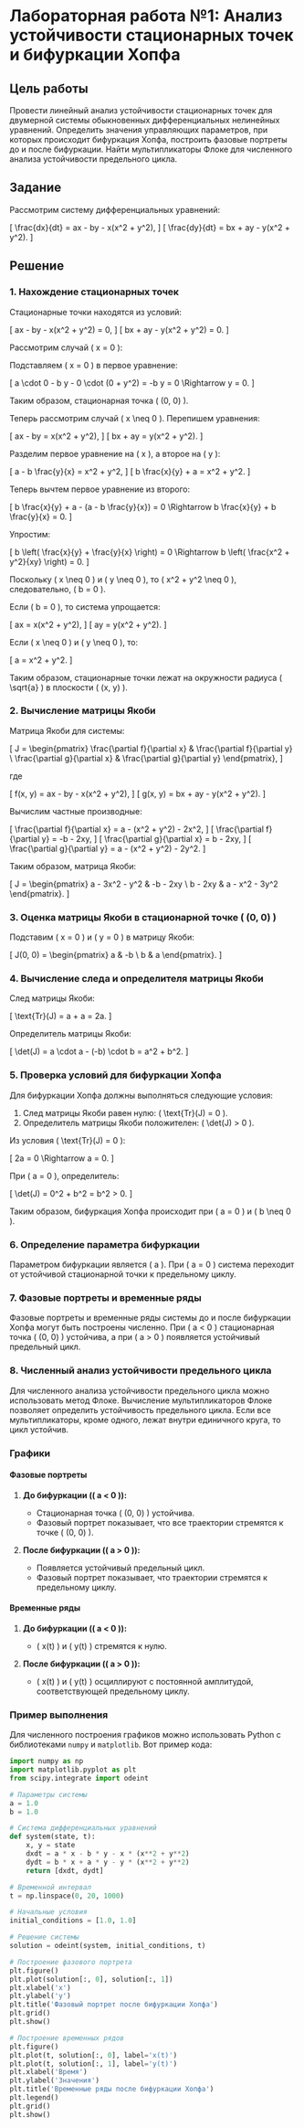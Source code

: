 # Лабораторная работа №1: Анализ устойчивости стационарных точек и бифуркации Хопфа

## Цель работы
Провести линейный анализ устойчивости стационарных точек для двумерной системы обыкновенных дифференциальных нелинейных уравнений. Определить значения управляющих параметров, при которых происходит бифуркация Хопфа, построить фазовые портреты до и после бифуркации. Найти мультипликаторы Флоке для численного анализа устойчивости предельного цикла.

## Задание
Рассмотрим систему дифференциальных уравнений:

\[
\frac{dx}{dt} = ax - by - x(x^2 + y^2),
\]
\[
\frac{dy}{dt} = bx + ay - y(x^2 + y^2).
\]

## Решение

### 1. Нахождение стационарных точек
Стационарные точки находятся из условий:

\[
ax - by - x(x^2 + y^2) = 0,
\]
\[
bx + ay - y(x^2 + y^2) = 0.
\]

Рассмотрим случай \( x = 0 \):

Подставляем \( x = 0 \) в первое уравнение:

\[
a \cdot 0 - b y - 0 \cdot (0 + y^2) = -b y = 0 \Rightarrow y = 0.
\]

Таким образом, стационарная точка \( (0, 0) \).

Теперь рассмотрим случай \( x \neq 0 \). Перепишем уравнения:

\[
ax - by = x(x^2 + y^2),
\]
\[
bx + ay = y(x^2 + y^2).
\]

Разделим первое уравнение на \( x \), а второе на \( y \):

\[
a - b \frac{y}{x} = x^2 + y^2,
\]
\[
b \frac{x}{y} + a = x^2 + y^2.
\]

Теперь вычтем первое уравнение из второго:

\[
b \frac{x}{y} + a - (a - b \frac{y}{x}) = 0 \Rightarrow b \frac{x}{y} + b \frac{y}{x} = 0.
\]

Упростим:

\[
b \left( \frac{x}{y} + \frac{y}{x} \right) = 0 \Rightarrow b \left( \frac{x^2 + y^2}{xy} \right) = 0.
\]

Поскольку \( x \neq 0 \) и \( y \neq 0 \), то \( x^2 + y^2 \neq 0 \), следовательно, \( b = 0 \).

Если \( b = 0 \), то система упрощается:

\[
ax = x(x^2 + y^2),
\]
\[
ay = y(x^2 + y^2).
\]

Если \( x \neq 0 \) и \( y \neq 0 \), то:

\[
a = x^2 + y^2.
\]

Таким образом, стационарные точки лежат на окружности радиуса \( \sqrt{a} \) в плоскости \( (x, y) \).

### 2. Вычисление матрицы Якоби
Матрица Якоби для системы:

\[
J = \begin{pmatrix}
\frac{\partial f}{\partial x} & \frac{\partial f}{\partial y} \\
\frac{\partial g}{\partial x} & \frac{\partial g}{\partial y}
\end{pmatrix},
\]

где

\[
f(x, y) = ax - by - x(x^2 + y^2),
\]
\[
g(x, y) = bx + ay - y(x^2 + y^2).
\]

Вычислим частные производные:

\[
\frac{\partial f}{\partial x} = a - (x^2 + y^2) - 2x^2,
\]
\[
\frac{\partial f}{\partial y} = -b - 2xy,
\]
\[
\frac{\partial g}{\partial x} = b - 2xy,
\]
\[
\frac{\partial g}{\partial y} = a - (x^2 + y^2) - 2y^2.
\]

Таким образом, матрица Якоби:

\[
J = \begin{pmatrix}
a - 3x^2 - y^2 & -b - 2xy \\
b - 2xy & a - x^2 - 3y^2
\end{pmatrix}.
\]

### 3. Оценка матрицы Якоби в стационарной точке \( (0, 0) \)
Подставим \( x = 0 \) и \( y = 0 \) в матрицу Якоби:

\[
J(0, 0) = \begin{pmatrix}
a & -b \\
b & a
\end{pmatrix}.
\]

### 4. Вычисление следа и определителя матрицы Якоби
След матрицы Якоби:

\[
\text{Tr}(J) = a + a = 2a.
\]

Определитель матрицы Якоби:

\[
\det(J) = a \cdot a - (-b) \cdot b = a^2 + b^2.
\]

### 5. Проверка условий для бифуркации Хопфа
Для бифуркации Хопфа должны выполняться следующие условия:

1. След матрицы Якоби равен нулю: \( \text{Tr}(J) = 0 \).
2. Определитель матрицы Якоби положителен: \( \det(J) > 0 \).

Из условия \( \text{Tr}(J) = 0 \):

\[
2a = 0 \Rightarrow a = 0.
\]

При \( a = 0 \), определитель:

\[
\det(J) = 0^2 + b^2 = b^2 > 0.
\]

Таким образом, бифуркация Хопфа происходит при \( a = 0 \) и \( b \neq 0 \).

### 6. Определение параметра бифуркации
Параметром бифуркации является \( a \). При \( a = 0 \) система переходит от устойчивой стационарной точки к предельному циклу.

### 7. Фазовые портреты и временные ряды
Фазовые портреты и временные ряды системы до и после бифуркации Хопфа могут быть построены численно. При \( a < 0 \) стационарная точка \( (0, 0) \) устойчива, а при \( a > 0 \) появляется устойчивый предельный цикл.

### 8. Численный анализ устойчивости предельного цикла
Для численного анализа устойчивости предельного цикла можно использовать метод Флоке. Вычисление мультипликаторов Флоке позволяет определить устойчивость предельного цикла. Если все мультипликаторы, кроме одного, лежат внутри единичного круга, то цикл устойчив.

### Графики

#### Фазовые портреты

1. **До бифуркации (\( a < 0 \)):**
   - Стационарная точка \( (0, 0) \) устойчива.
   - Фазовый портрет показывает, что все траектории стремятся к точке \( (0, 0) \).

2. **После бифуркации (\( a > 0 \)):**
   - Появляется устойчивый предельный цикл.
   - Фазовый портрет показывает, что траектории стремятся к предельному циклу.

#### Временные ряды

1. **До бифуркации (\( a < 0 \)):**
   - \( x(t) \) и \( y(t) \) стремятся к нулю.

2. **После бифуркации (\( a > 0 \)):**
   - \( x(t) \) и \( y(t) \) осциллируют с постоянной амплитудой, соответствующей предельному циклу.

### Пример выполнения

Для численного построения графиков можно использовать Python с библиотеками `numpy` и `matplotlib`. Вот пример кода:

```python
import numpy as np
import matplotlib.pyplot as plt
from scipy.integrate import odeint

# Параметры системы
a = 1.0
b = 1.0

# Система дифференциальных уравнений
def system(state, t):
    x, y = state
    dxdt = a * x - b * y - x * (x**2 + y**2)
    dydt = b * x + a * y - y * (x**2 + y**2)
    return [dxdt, dydt]

# Временной интервал
t = np.linspace(0, 20, 1000)

# Начальные условия
initial_conditions = [1.0, 1.0]

# Решение системы
solution = odeint(system, initial_conditions, t)

# Построение фазового портрета
plt.figure()
plt.plot(solution[:, 0], solution[:, 1])
plt.xlabel('x')
plt.ylabel('y')
plt.title('Фазовый портрет после бифуркации Хопфа')
plt.grid()
plt.show()

# Построение временных рядов
plt.figure()
plt.plot(t, solution[:, 0], label='x(t)')
plt.plot(t, solution[:, 1], label='y(t)')
plt.xlabel('Время')
plt.ylabel('Значения')
plt.title('Временные ряды после бифуркации Хопфа')
plt.legend()
plt.grid()
plt.show()
